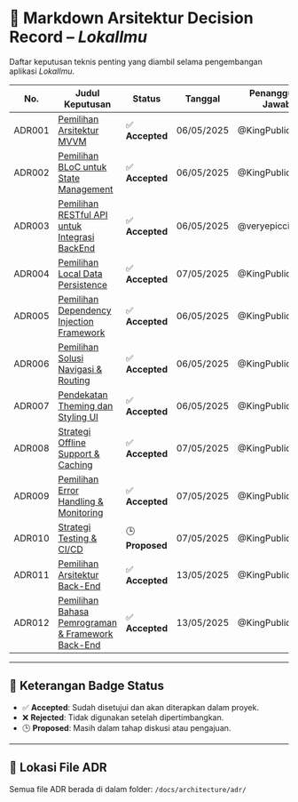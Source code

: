 # 📘 Markdown Arsitektur Decision Record – *LokaIlmu*

Daftar keputusan teknis penting yang diambil selama pengembangan aplikasi *LokaIlmu*.

| No.     | Judul Keputusan                                                    | Status          | Tanggal     | Penanggung Jawab     |
|---------|------------------------------------------------------------------- |-----------------|-------------|----------------------|
| ADR001  | [Pemilihan Arsitektur MVVM](ADR001_MVVM.md)                        | ✅ **Accepted** | 06/05/2025  | @KingPublic          |
| ADR002  | [Pemilihan BLoC untuk State Management](ADR002_BLOC.md)            | ✅ **Accepted** | 06/05/2025  | @KingPublic          |
| ADR003  | [Pemilihan RESTful API untuk Integrasi BackEnd](ADR003_RESTful.md) | ✅ **Accepted** | 06/05/2025  | @veryepiccindeed     |
| ADR004  | [Pemilihan Local Data Persistence](ADR004_Local.md)                | ✅ **Accepted** | 07/05/2025  | @KingPublic          |
| ADR005  | [Pemilihan Dependency Injection Framework](ADR005_DI.md)           | ✅ **Accepted** | 06/05/2025  | @KingPublic          |
| ADR006  | [Pemilihan Solusi Navigasi & Routing](ADR006_ROUTE.md)             | ✅ **Accepted** | 06/05/2025  | @KingPublic          |
| ADR007  | [Pendekatan Theming dan Styling UI](ADR007_UI.md)                  | ✅ **Accepted** | 06/05/2025  | @KingPublic          |
| ADR008  | [Strategi Offline Support & Caching](ADR008_OFFLINE.md)            | ✅ **Accepted** | 07/05/2025  | @KingPublic          |
| ADR009  | [Pemilihan Error Handling & Monitoring](ADR009_CustomLogging.md)          | ✅ **Accepted** | 07/05/2025  | @KingPublic          |
| ADR010  | [Strategi Testing & CI/CD](ADR010_CI_CD.md)                        | 🕒 **Proposed** | 07/05/2025  | @KingPublic          |
| ADR011  | [Pemilihan Arsitektur Back-End](ADR011_BE_Architecture.md)                        | ✅ **Accepted** | 13/05/2025  | @KingPublic          |
| ADR012  | [Pemilihan Bahasa Pemrograman & Framework Back-End](ADR012_BE_LanguagenFramework.md)                        | ✅ **Accepted** | 13/05/2025  | @KingPublic          |
---

## 🔖 Keterangan Badge Status
- ✅ **Accepted**: Sudah disetujui dan akan diterapkan dalam proyek.
- ❌ **Rejected**: Tidak digunakan setelah dipertimbangkan.
- 🕒 **Proposed**: Masih dalam tahap diskusi atau pengajuan.

---

## 📂 Lokasi File ADR
Semua file ADR berada di dalam folder: `/docs/architecture/adr/`
